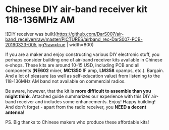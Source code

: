# Chinese DIY air-band receiver kit 118-136MHz AM

![DIY receiver was built](https://github.com/DarS007/air-band_receiver/raw/master/PICTURES/airband_rec-DarS007-PCB-20190323-005.jpg?raw=true | width=800)

If you are a maker and enjoy constructing various DIY electronic stuff, you perhaps consider building one of air-band receiver kits available in Chinese e-shops. These kits are around 10-15 USD, including PCB and all components (**NE602** mixer, **MC1350** IF amp, **LM358** opamps, etc.). Bargain. And a lot of pleasure (as well as self-education value) from listening to the 118-136MHz AM band not available on commercial radios.

Be aware, however, that the kit is **more difficult to assemble than you might think**. Attached guide summarizes our experience with this DIY air-band receiver and includes some enhancements. Enjoy! Happy building! And don't forget - apart from the radio receiver, you **NEED a decent antenna**!

PS. Big thanks to Chinese makers who produce these affordable kits!
